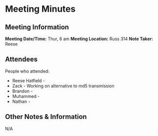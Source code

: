 # Meeting Minutes
## Meeting Information
**Meeting Date/Time:** Thur, 8 am
**Meeting Location:** Russ 314
**Note Taker:** Reese

## Attendees
People who attended:
- Reese Hatfield - 
- Zack - Working on alternative to md5 transmission
- Brandon -
- Muhammed - 
- Nathan - 
## Other Notes & Information
N/A


